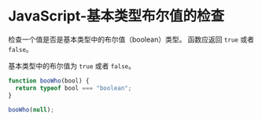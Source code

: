 # JavaScript-基本类型布尔值的检查

检查一个值是否是基本类型中的布尔值（boolean）类型。 函数应返回 `true` 或者 `false`。

基本类型中的布尔值为 `true` 或者 `false`。

```js
function booWho(bool) {
  return typeof bool === "boolean";
}

booWho(null);
```

